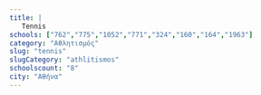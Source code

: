 ```yaml
---
title: |
   Tennis
schools: ["762","775","1052","771","324","160","164","1963"]
category: "Αθλητισμός"
slug: "tennis"
slugCategory: "athlitismos"
schoolscount: "8"
city: "Αθήνα"
---
```


